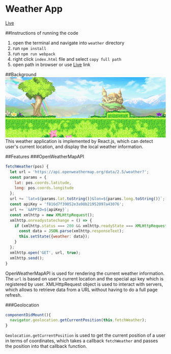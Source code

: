 # Weather App
[Live](https://qidizhai.github.io/weather)

##Instructions of running the code
1. open the terminal and navigate into `weather` directory
2. run `npm install`
3. run `npm run webpack`
4. right click `index.html` file and select `copy full path`
5. open path in browser or use [Live](https://qidizhai.github.io/weather) link

##Background
![alt text](https://github.com/qidizhai/flappy-monkey/blob/master/background.png "Logo Title Text 1")
This weather application is implemented by React.js, which can detect user's current
location, and display the local weather information.

##Features
###OpenWeatherMapAPI
```js
fetchWeather(pos) {
  let url = 'https://api.openweathermap.org/data/2.5/weather?';
  const params = {
    lat: pos.coords.latitude,
    long: pos.coords.longitude
  };
  url += `lat=${params.lat.toString()}&lon=${params.long.toString()}`;
  const apiKey = 'f816d7f39052e3a98b21952097a43076';
  url += `&APPID=${apiKey}`;
  const xmlhttp = new XMLHttpRequest();
  xmlhttp.onreadystatechange = () => {
    if (xmlhttp.status === 200 && xmlhttp.readyState === XMLHttpRequest.DONE) {
      const data = JSON.parse(xmlhttp.responseText);
      this.setState({weather: data});
    }
  };
  xmlhttp.open('GET', url, true);
  xmlhttp.send();
}
```
OpenWeatherMapAPI is used for rendering the current weather information. The `url` is based on
user's current location and the special api key which is registered by user. XMLHttpRequest object
is used to interact with servers, which allows to retrieve data from a URL without having to do
a full page refresh.

###Geolocation
```js
componentDidMount(){
  navigator.geolocation.getCurrentPosition(this.fetchWeather);
}
```
`Geolocation.getCurrentPosition` is used to get the current position of a user in terms of
coordinates, which takes a callback `fetchWeather` and passes the position into that callback function.
